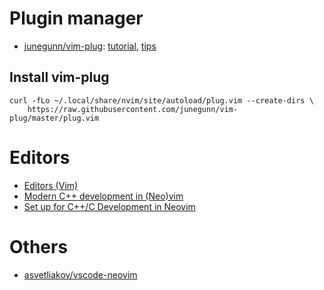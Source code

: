 # Plugin manager

- [junegunn/vim-plug](https://github.com/junegunn/vim-plug): [tutorial](https://github.com/junegunn/vim-plug/wiki/tutorial), [tips](https://github.com/junegunn/vim-plug/wiki/tips)

## Install vim-plug
```
curl -fLo ~/.local/share/nvim/site/autoload/plug.vim --create-dirs \
    https://raw.githubusercontent.com/junegunn/vim-plug/master/plug.vim
```

# Editors

- [Editors (Vim)](https://missing.csail.mit.edu/2020/editors/)
- [Modern C++ development in (Neo)vim](https://chmanie.com/post/2020/07/17/modern-c-development-in-neovim/)
- [Set up for C++/C Development in Neovim](https://jdhao.github.io/2020/04/19/nvim_cpp_and_c_completion/)

# Others

- [asvetliakov/vscode-neovim](https://github.com/asvetliakov/vscode-neovim)